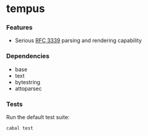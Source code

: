 tempus
======

### Features

   - Serious [RFC 3339](https://tools.ietf.org/html/rfc3339) parsing and rendering capability

### Dependencies

   - base
   - text
   - bytestring
   - attoparsec

### Tests

Run the default test suite:

```bash
cabal test
```
